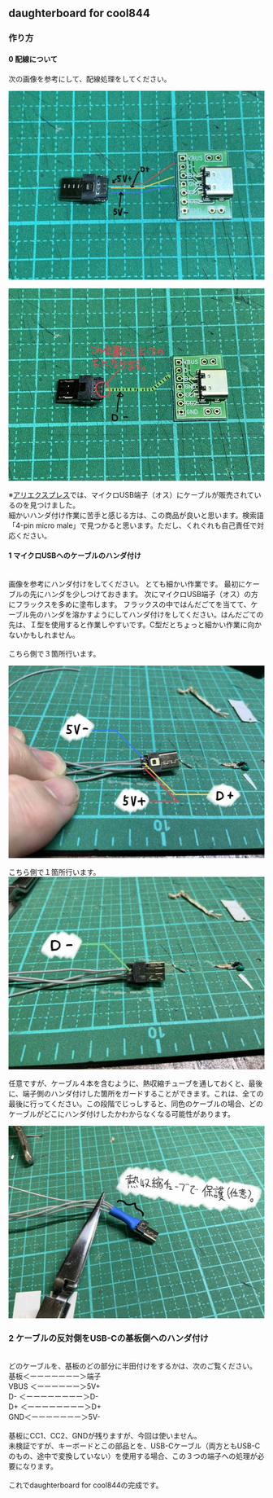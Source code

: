 ## daughterboard for cool844

### 作り方

#### 0 配線について
次の画像を参考にして、配線処理をしてください。<br>


![](img/IMG_4292.jpg)

![](img/IMG_4293.jpg)


※[アリエクスプレス](https://ja.aliexpress.com/wholesale?catId=0&initiative_id=SB_20210313043816&SearchText=4-pin+micro+male)では、マイクロUSB端子（オス）にケーブルが販売されているのを見つけました。<br>
細かいハンダ付け作業に苦手と感じる方は、この商品が良いと思います。検索語「4-pin micro male」で見つかると思います。ただし、くれぐれも自己責任で対応ください。<br>

#### 1 マイクロUSBへのケーブルのハンダ付け

<br>
画像を参考にハンダ付けをしてください。
とても細かい作業です。
最初にケーブルの先にハンダを少しつけておきます。
次にマイクロUSB端子（オス）の方にフラックスを多めに塗布します。
フラックスの中ではんだごてを当てて、ケーブル先のハンダを溶かすようにしてハンダ付けをしてください。はんだごての先は、Ｉ型を使用すると作業しやすいです。C型だとちょっと細かい作業に向かないかもしれません。<br>
<br>
こちら側で３箇所行います。

![](img/IMG_4287.jpg)

こちら側で１箇所行います。
![](img/IMG_4286.jpg)

任意ですが、ケーブル４本を含むように、熱収縮チューブを通しておくと、最後に、端子側のハンダ付けした箇所をガードすることができます。これは、全ての最後に行ってください。この段階でじっしすると、同色のケーブルの場合、どのケーブルがどこにハンダ付けしたかわからなくなる可能性があります。

![](img/IMG_4288.jpg)
<br>
### 2 ケーブルの反対側をUSB-Cの基板側へのハンダ付け

<br>
どのケーブルを、基板のどの部分に半田付けをするかは、次のご覧ください。<br>
基板＜ーーーーーーー＞端子<br>
VBUS  ＜ーーーーーー＞5V+<br>
D- ＜ーーーーーーーー＞D-<br>
D+ ＜ーーーーーーーー＞D+<br>
GND＜ーーーーーーー＞5V-<br>
<br>
基板にCC1、CC2、GNDが残りますが、今回は使いません。<br>
未検証ですが、キーボードとこの部品とを、USB-Cケーブル（両方ともUSB-Cのもの、途中で変換していない）を使用する場合、この３つの端子への処理が必要になります。<br>
<br>
これでdaughterboard for cool844の完成です。<br>



